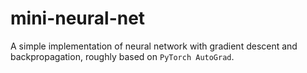 # mini-neural-net
A simple implementation of neural network with gradient descent and backpropagation, roughly based on `PyTorch AutoGrad`.
